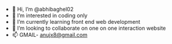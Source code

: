 - 👋 Hi, I’m @abhibaghel02
- 👀 I’m interested in coding only 
- 🌱 I’m currently learning front end web development 
- 💞️ I’m looking to collaborate on one on one interaction website 
- 📫 GMAIL- anujx8@gmail.com 

<!---
abhibaghel02/abhibaghel02 is a ✨ special ✨ repository because its `README.md` (this file) appears on your GitHub profile.
You can click the Preview link to take a look at your changes.
--->
